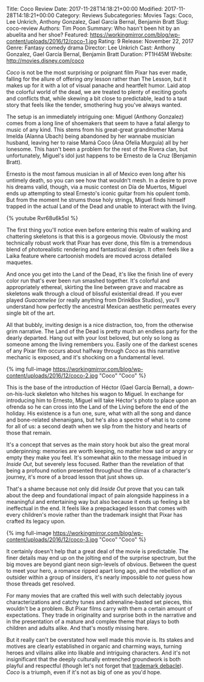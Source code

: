 Title: Coco Review
Date: 2017-11-28T14:18:21+00:00
Modified: 2017-11-28T14:18:21+00:00
Category: Reviews
Subcategories: Movies
Tags: Coco, Lee Unkrich, Anthony Gonzalez, Gael García Bernal, Benjamin Bratt
Slug: coco-review
Authors: Tim Poon
Summary: Who hasn't been hit by an abuelita and her shoe?
Featured: https://workingmirror.com/blog/wp-content/uploads/2016/12/coco-1.jpg
Rating: 9
Release: November 22, 2017
Genre: Fantasy comedy drama
Director: Lee Unkrich
Cast: Anthony Gonzalez, Gael García Bernal, Benjamin Bratt
Duration: PT1H45M
Website: http://movies.disney.com/coco

*Coco* is not be the most surprising or poignant film Pixar has ever made, falling for the allure of offering *any* lesson rather than The Lesson, but it makes up for it with a lot of visual panache and heartfelt humor. Laid atop the colorful world of the dead, we are treated to plenty of exciting goofs and conflicts that, while skewing a bit close to predictable, lead to a taut story that feels like the tender, smothering hug you've always wanted.

The setup is an immediately intriguing one: Miguel (Anthony Gonzalez) comes from a long line of shoemakers that seem to have a fatal allergy to music of any kind. This stems from his great-great grandmother Mamá Imelda (Alanna Ubach) being abandoned by her wannabe musician husband, leaving her to raise Mamá Coco (Ana Ofelia Murguía) all by her lonesome. This hasn't been a problem for the rest of the Rivera clan, but unfortunately, Miguel's idol just happens to be Ernesto de la Cruz (Benjamin Bratt).

Ernesto is the most famous musician in all of Mexico even long after his untimely death, so you can see how that wouldn't mesh. In a desire to prove his dreams valid, though, via a music contest on Día de Muertos, Miguel ends up attempting to steal Ernesto's iconic guitar from his opulent tomb. But from the moment he strums those holy strings, Miguel finds himself trapped in the actual Land of the Dead and unable to interact with the living.

{% youtube Rvr68u6k5sI %}

The first thing you'll notice even before entering this realm of walking and chattering skeletons is that this is a gorgeous movie. Obviously the most technically robust work that Pixar has ever done, this film is a tremendous blend of photorealistic rendering and fantastical design. It often feels like a Laika feature where cartoonish models are moved across detailed maquetes.

And once you get into the Land of the Dead, it's like the finish line of every color run that's ever been run smashed together. It's colorful and appropriately ethereal, skirting the line between grave and macabre as skeletons walk through a cloud of blissful existential dread. If you ever played *Guacamelee* (or really anything from DrinkBox Studios), you'll understand how perfectly the ancestral Mexican aesthetic permeates every single bit of the art.

All that bubbly, inviting design is a nice distraction, too, from the otherwise grim narrative. The Land of the Dead is pretty much an endless party for the dearly departed. Hang out with your lost beloved, but only so long as someone among the living remembers you. Easily one of the darkest scenes of any Pixar film occurs about halfway through *Coco* as this narrative mechanic is exposed, and it's shocking on a fundamental level.

{% img full-image https://workingmirror.com/blog/wp-content/uploads/2016/12/coco-2.jpg "Coco" "Coco" %}

This is the base of the introduction of Héctor (Gael García Bernal), a down-on-his-luck skeleton who hitches his wagon to Miguel. In exchange for introducing him to Ernesto, Miguel will take Héctor's photo to place upon an ofrenda so he can cross into the Land of the Living before the end of the holiday. His existence is a fun one, sure, what with all the song and dance and bone-related shenanigans, but he's also a spectre of what is to come for all of us: a second death when we slip from the history and hearts of those that remain.

It's a concept that serves as the main story hook but also the great moral underpinning: memories are worth keeping, no matter how sad or angry or empty they make you feel. It's somewhat akin to the message imbued in *Inside Out*, but severely less focused. Rather than the revelation of that being a profound notion presented throughout the climax of a character's journey, it's more of a broad lesson that just shows up.

That's a shame because not only did *Inside Out* prove that you can talk about the deep and foundational impact of pain alongside happiness in a meaningful and entertaining way but also because it ends up feeling a bit ineffectual in the end. It feels like a prepackaged lesson that comes with every children's movie rather than the trademark insight that Pixar has crafted its legacy upon.

{% img full-image https://workingmirror.com/blog/wp-content/uploads/2016/12/coco-3.jpg "Coco" "Coco" %}

It certainly doesn't help that a great deal of the movie is predictable. The finer details may end up on the jolting end of the surprise spectrum, but the big moves are beyond giant neon sign-levels of obvious. Between the quest to meet your hero, a romance ripped apart long ago, and the rebellion of an outsider within a group of insiders, it's nearly impossible to *not* guess how those threads get resolved.

For many movies that are crafted this well with such delectably joyous characterizations and catchy tunes and adrenaline-basted set pieces, this wouldn't be a problem. But Pixar films carry with them a certain amount of expectations. They trade in originality and surprise both in the narrative and in the presentation of a mature and complex theme that plays to both children and adults alike. And that's mostly missing here.

But it really can't be overstated how well made this movie is. Its stakes and motives are clearly established in organic and charming ways, turning heroes and villains alike into likable and intriguing characters. And it's not insignificant that the deeply culturally entrenched groundwork is both playful and respectful (though let's not forget that [trademark debacle](http://edition.cnn.com/2013/05/10/us/disney-trademark-day-dead/)). *Coco* is a triumph, even if it's not as big of one as you'd hope.
